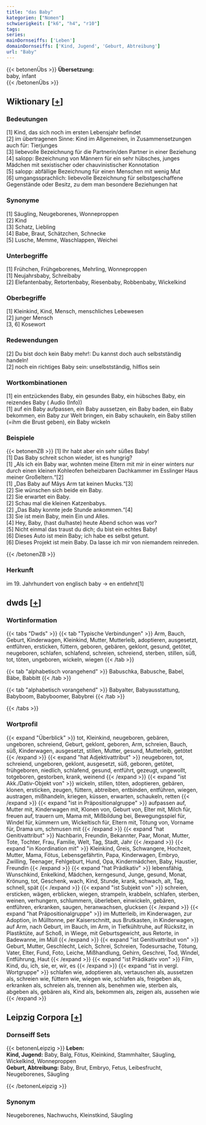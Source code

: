 ```yaml
---
title: "das Baby"
kategorien: ["Nomen"]
schwierigkeit: ["k6", "h4", "r10"]
tags:
series:
mainDornseiffs: ['Leben']
domainDornseiffs: ['Kind, Jugend', 'Geburt, Abtreibung']
url: "Baby"
---
```


{{< betonenÜbs >}}
**Übersetzung:**  
baby, infant  
{{< /betonenÜbs >}}

## Wiktionary [[+](https://de.wiktionary.org/wiki/Baby)]

### Bedeutungen
[1] Kind, das sich noch im ersten Lebensjahr befindet  
[2] im übertragenen Sinne: Kind im Allgemeinen, in Zusammensetzungen auch für: Tierjunges  
[3] liebevolle Bezeichnung für die Partnerin/den Partner in einer Beziehung  
[4] salopp: Bezeichnung von Männern für ein sehr hübsches, junges Mädchen mit sexistischer oder chauvinistischer Konnotation  
[5] salopp: abfällige Bezeichnung für einen Menschen mit wenig Mut  
[6] umgangssprachlich: liebevolle Bezeichnung für selbstgeschaffene Gegenstände oder Besitz, zu dem man besondere Beziehungen hat  

### Synonyme
[1] Säugling, Neugeborenes, Wonneproppen  
[2] Kind  
[3] Schatz, Liebling  
[4] Babe, Braut, Schätzchen, Schnecke  
[5] Lusche, Memme, Waschlappen, Weichei  

### Unterbegriffe
[1] Frühchen, Frühgeborenes, Mehrling, Wonneproppen  
[1] Neujahrsbaby, Schreibaby  
[2] Elefantenbaby, Retortenbaby, Riesenbaby, Robbenbaby, Wickelkind  

### Oberbegriffe
[1] Kleinkind, Kind, Mensch, menschliches Lebewesen  
[2] junger Mensch  
[3, 6] Kosewort  

### Redewendungen
[2] Du bist doch kein Baby mehr!: Du kannst doch auch selbstständig handeln!  
[2] noch ein richtiges Baby sein: unselbstständig, hilflos sein  

### Wortkombinationen
[1] ein entzückendes Baby, ein gesundes Baby, ein hübsches Baby, ein reizendes Baby ( Audio (Info))  
[1] auf ein Baby aufpassen, ein Baby aussetzen, ein Baby baden, ein Baby bekommen, ein Baby zur Welt bringen, ein Baby schaukeln, ein Baby stillen (=ihm die Brust geben), ein Baby wickeln  

### Beispiele
{{< betonenZB >}}
[1] Ihr habt aber ein sehr süßes Baby!  
[1] Das Baby schreit schon wieder, ist es hungrig?  
[1] „Als ich ein Baby war, wohnten meine Eltern mit mir in einer winters nur durch einen kleinen Kohleofen beheizbaren Dachkammer im Esslinger Haus meiner Großeltern.“[2]  
[1] „Das Baby auf Mâys Arm tat keinen Mucks.“[3]  
[2] Sie wünschen sich beide ein Baby.  
[2] Sie erwartet ein Baby.  
[2] Schau mal die kleinen Katzenbabys.  
[2] „Das Baby konnte jede Stunde ankommen.“[4]  
[3] Sie ist mein Baby, mein Ein und Alles.  
[4] Hey, Baby, (hast du/haste) heute Abend schon was vor?  
[5] Nicht einmal das traust du dich; du bist ein echtes Baby!  
[6] Dieses Auto ist mein Baby; ich habe es selbst getunt.  
[6] Dieses Projekt ist mein Baby. Da lasse ich mir von niemandem reinreden.  

{{< /betonenZB >}}
### Herkunft
im 19. Jahrhundert von englisch baby → en entlehnt[1]  



## dwds [[+](https://www.dwds.de/wb/Baby)]

### Wortinformation
{{< tabs "Dwds" >}}
{{< tab "Typische Verbindungen" >}}
Arm, Bauch, Geburt, Kinderwagen, Kleinkind, Mutter, Mutterleib, adoptieren, ausgesetzt, entführen, ersticken, füttern, geboren, gebären, geklont, gesund, getötet, neugeboren, schlafen, schlafend, schreien, schreiend, sterben, stillen, süß, tot, töten, ungeboren, wickeln, wiegen
{{< /tab >}}

{{< tab "alphabetisch vorangehend" >}}
Babuschka, Babusche, Babel, Bäbe, Babbitt
{{< /tab >}}

{{< tab "alphabetisch vorangehend" >}}
Babyalter, Babyausstattung, Babyboom, Babyboomer, Babybrei
{{< /tab >}}

{{< /tabs >}}

### Wortprofil
{{< expand "Überblick" >}} tot, Kleinkind, neugeboren, gebären, ungeboren, schreiend, Geburt, geklont, geboren, Arm, schreien, Bauch, süß, Kinderwagen, ausgesetzt, stillen, Mutter, gesund, Mutterleib, getötet {{< /expand >}}
{{< expand "hat Adjektivattribut" >}} neugeboren, tot, schreiend, ungeboren, geklont, ausgesetzt, süß, geboren, getötet, frühgeboren, niedlich, schlafend, gesund, entführt, gezeugt, ungewollt, totgeboren, gestorben, krank, weinend {{< /expand >}}
{{< expand "ist Akk./Dativ-Objekt von" >}} wickeln, stillen, töten, adoptieren, gebären, klonen, ersticken, zeugen, füttern, abtreiben, entbinden, entführen, wiegen, austragen, mißhandeln, kriegen, küssen, erwarten, schaukeln, retten {{< /expand >}}
{{< expand "ist in Präpositionalgruppe" >}} aufpassen auf, Mutter mit, Kinderwagen mit, Klonen von, Geburt von, Elter mit, Milch für, freuen auf, trauern um, Mama mit, Mißbildung bei, Bewegungsspiel für, Windel für, kümmern um, Wickeltisch für, Eltern mit, Tötung von, Vorname für, Drama um, schmusen mit {{< /expand >}}
{{< expand "hat Genitivattribut" >}} Nachbarin, Freundin, Bekannter, Paar, Monat, Mutter, Tote, Tochter, Frau, Familie, Welt, Tag, Stadt, Jahr {{< /expand >}}
{{< expand "in Koordination mit" >}} Kleinkind, Greis, Schwangere, Hochzeit, Mutter, Mama, Fötus, Lebensgefährtin, Papa, Kinderwagen, Embryo, Zwilling, Teenager, Fehlgeburt, Hund, Opa, Kindermädchen, Baby, Haustier, Freundin {{< /expand >}}
{{< expand "hat Prädikativ" >}} lebensfähig, Wunschkind, Enkelkind, Mädchen, kerngesund, Junge, gesund, Monat, Krönung, tot, Geschenk, wach, Kind, Stunde, krank, schwach, alt, Tag, schnell, spät {{< /expand >}}
{{< expand "ist Subjekt von" >}} schreien, ersticken, wägen, erblicken, wiegen, strampeln, krabbeln, schlafen, sterben, weinen, verhungern, schlummern, überleben, einwickeln, gebären, entführen, erkranken, saugen, heranwachsen, glucksen {{< /expand >}}
{{< expand "hat Präpositionalgruppe" >}} im Mutterleib, im Kinderwagen, zur Adoption, in Mülltonne, per Kaiserschnitt, aus Brutkasten, in Kinderwagen, auf Arm, nach Geburt, im Bauch, im Arm, in Tiefkühltruhe, auf Rücksitz, in Plastiktüte, auf Schoß, in Wiege, mit Geburtsgewicht, aus Retorte, in Badewanne, im Müll {{< /expand >}}
{{< expand "ist Genitivattribut von" >}} Geburt, Mutter, Geschlecht, Leich, Schrei, Schreien, Todesursache, Tötung, Vater, Elter, Fund, Foto, Leiche, Mißhandlung, Gehirn, Geschrei, Tod, Windel, Entführung, Haut {{< /expand >}}
{{< expand "ist Prädikativ von" >}} Film, Kind, du, ich, sie, er, wir, es {{< /expand >}}
{{< expand "ist in vergl. Wortgruppe" >}} schlafen wie, adoptieren als, vertauschen als, aussetzen als, schreien wie, füttern wie, wiegen wie, schlafen als, freigeben als, erkranken als, schreien als, trennen als, benehmen wie, sterben als, abgeben als, gebären als, Kind als, bekommen als, zeigen als, aussehen wie {{< /expand >}}

## Leipzig Corpora [[+](https://corpora.uni-leipzig.de/en/res?word=Baby&corpusId=deu_newscrawl-public_2018)]

### Dornseiff Sets
{{< betonenLeipzig >}}
**Leben:**  
**Kind, Jugend:** Baby, Balg, Fötus, Kleinkind, Stammhalter, Säugling, Wickelkind, Wonneproppen  
**Geburt, Abtreibung:** Baby, Brut, Embryo, Fetus, Leibesfrucht, Neugeborenes, Säugling  

{{< /betonenLeipzig >}}

### Synonym
Neugeborenes, Nachwuchs, Kleinstkind, Säugling

